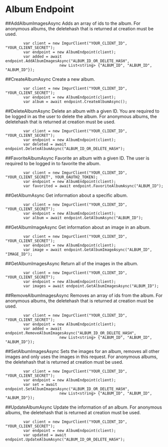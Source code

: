 # Album Endpoint

##AddAlbumImagesAsync
Adds an array of ids to the album.
For anonymous albums, the deletehash that is returned at creation must be used.

            var client = new ImgurClient("YOUR_CLIENT_ID", "YOUR_CLIENT_SECRET");
			var endpoint = new AlbumEndpoint(client);
			var added = await endpoint.AddAlbumImagesAsync("ALBUM_ID_OR_DELETE_HASH", 
							new List<string> {"ALBUM_ID", "ALBUM_ID", "ALBUM_ID"});

##CreateAlbumAsync
Create a new album.

            var client = new ImgurClient("YOUR_CLIENT_ID", "YOUR_CLIENT_SECRET");
			var endpoint = new AlbumEndpoint(client);
			var album = await endpoint.CreateAlbumAsync();

##DeleteAlbumAsync
Delete an album with a given ID. You are required to be logged in as the user to delete the album. 
For anonymous albums, the deletehash that is returned at creation must be used.

            var client = new ImgurClient("YOUR_CLIENT_ID", "YOUR_CLIENT_SECRET");
			var endpoint = new AlbumEndpoint(client);
			var deleted = await endpoint.DeleteAlbumAsync("ALBUM_ID_OR_DELETE_HASH");

##FavoriteAlbumAsync
Favorite an album with a given ID. The user is required to be logged in to favorite the album.

            var client = new ImgurClient("YOUR_CLIENT_ID", "YOUR_CLIENT_SECRET", YOUR_OAUTH2_TOKEN);
			var endpoint = new AlbumEndpoint(client);
			var favorited = await endpoint.FavoriteAlbumAsync("ALBUM_ID");

##GetAlbumAsync
Get information about a specific album.

            var client = new ImgurClient("YOUR_CLIENT_ID", "YOUR_CLIENT_SECRET");
			var endpoint = new AlbumEndpoint(client);
			var album = await endpoint.GetAlbumAsync("ALBUM_ID");

##GetAlbumImageAsync
Get information about an image in an album.

            var client = new ImgurClient("YOUR_CLIENT_ID", "YOUR_CLIENT_SECRET");
			var endpoint = new AlbumEndpoint(client);
			var image = await endpoint.GetAlbumImageAsync("ALBUM_ID", "IMAGE_ID");

##GetAlbumImagesAsync
Return all of the images in the album.

            var client = new ImgurClient("YOUR_CLIENT_ID", "YOUR_CLIENT_SECRET");
			var endpoint = new AlbumEndpoint(client);
			var images = await endpoint.GetAlbumImagesAsync("ALBUM_ID");

##RemoveAlbumImagesAsync
Removes an array of ids from the album.
For anonymous albums, the deletehash that is returned at creation must be used.

            var client = new ImgurClient("YOUR_CLIENT_ID", "YOUR_CLIENT_SECRET");
			var endpoint = new AlbumEndpoint(client);
			var added = await endpoint.RemoveAlbumImagesAsync("ALBUM_ID_OR_DELETE_HASH", 
							new List<string> {"ALBUM_ID", "ALBUM_ID", "ALBUM_ID"});
##SetAlbumImagesAsync
Sets the images for an album, removes all other images and only uses the images in this request. 
For anonymous albums, the deletehash that is returned at creation must be used.

            var client = new ImgurClient("YOUR_CLIENT_ID", "YOUR_CLIENT_SECRET");
			var endpoint = new AlbumEndpoint(client);
			var set = await endpoint.SetAlbumImagesAsync("ALBUM_ID_OR_DELETE_HASH", 
							new List<string> {"ALBUM_ID", "ALBUM_ID", "ALBUM_ID"});

##UpdateAlbumAsync
Update the information of an album.
For anonymous albums, the deletehash that is returned at creation must be used.

            var client = new ImgurClient("YOUR_CLIENT_ID", "YOUR_CLIENT_SECRET");
			var endpoint = new AlbumEndpoint(client);
			var updated = await endpoint.UpdateAlbumAsync("ALBUM_ID_OR_DELETE_HASH");